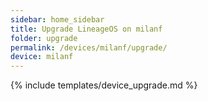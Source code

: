 ```yaml
---
sidebar: home_sidebar
title: Upgrade LineageOS on milanf
folder: upgrade
permalink: /devices/milanf/upgrade/
device: milanf
---
```

{% include templates/device_upgrade.md %}
